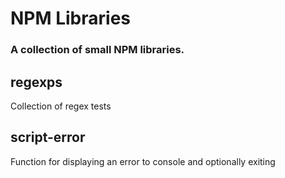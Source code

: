 # NPM Libraries

### A collection of small NPM libraries.

## regexps
Collection of regex tests

## script-error
Function for displaying an error to console and optionally exiting
